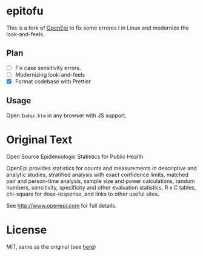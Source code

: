 # epitofu

This is a fork of [OpenEpi](https://www.openepi.com/Menu/OE_Menu.htm) to fix some errores I in Linux and modernize the look-and-feels.

## Plan

- [ ] Fix case sensitivity errors.
- [ ] Modernizing look-and-feels
- [x] Format codebase with Prettier

## Usage

Open `Index.htm` in any browser with JS support.

# Original Text

Open Source Epidemiologic Statistics for Public Health

OpenEpi provides statistics for counts and measurements in descriptive and analytic studies, stratified analysis with exact confidence limits, matched pair and person-time analysis, sample size and power calculations, random numbers, sensitivity, specificity and other evaluation statistics, R x C tables, chi-square for dose-response, and links to other useful sites.

See http://www.openepi.com for full details.

# License

MIT, same as the original (see [here](https://www.openepi.com/BriefDoc/Licensing.htm))
